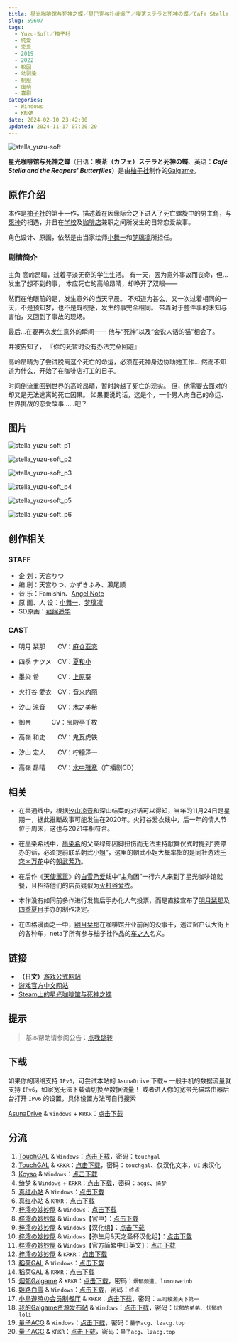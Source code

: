 ```yaml
---
title: 星光咖啡馆与死神之蝶／星巴克与扑棱蛾子／喫茶ステラと死神の蝶／Cafe Stella and the Reapers' Butterflies
slug: 59607
tags:
  - Yuzu-Soft／柚子社
  - 纯爱
  - 恋爱
  - 2019
  - 2022
  - 校园
  - 幼驯染
  - 制服
  - 废萌
  - 喜剧
categories:
  - Windows
  - KRKR
date: 2024-02-10 23:42:00
updated: 2024-11-17 07:20:20
---
```


![stella_yuzu-soft](https://static.saop.cc/vns/img/stella_yuzu-soft.webp)

**星光咖啡馆与死神之蝶**（日语：**喫茶（カフェ）ステラと死神の蝶**、英语：***Café Stella and the Reapers' Butterflies***）是由[柚子社](https://zh.moegirl.org.cn/柚子社)制作的[Galgame](https://zh.moegirl.org.cn/Galgame)。

<!--more-->

## 原作介绍

本作是[柚子社](https://zh.moegirl.org.cn/柚子社)的第十一作，描述着在因缘际会之下进入了死亡螺旋中的男主角，与[死神](https://zh.moegirl.org.cn/死神)的相遇，并且在[学校](https://zh.moegirl.org.cn/学校)及[咖啡店](https://zh.moegirl.org.cn/咖啡厅)兼职之间所发生的日常恋爱故事。

角色设计、原画，依然是由当家绘师[小舞一](https://zh.moegirl.org.cn/小舞一)和[梦璃凛](https://zh.moegirl.org.cn/梦璃凛)所担任。

### 剧情简介

主角 高岭昂晴，过着平淡无奇的学生生活。
有一天，因为意外事故而丧命，但…发生了想不到的事，
本应死亡的高岭昂晴，却睁开了双眼——

然而在他眼前的是，发生意外的当天早晨。
不知道为甚么，又一次过着相同的一天，不是预知梦，也不是既视感，发生的事完全相同。
带着对于整件事的未知与害怕，又回到了事故的现场。

最后…在要再次发生意外的瞬间——
他与“死神”以及“会说人话的猫”相会了。

并被告知了，
『你的死暂时没有办法完全回避』

高岭昂晴为了尝试脱离这个死亡的命运，必须在死神身边协助她工作…
然而不知道为什么，开始了在咖啡店打工的日子。

时间倒流重回到世界的高岭昂晴，暂时跨越了死亡的现实。
但，他需要去面对的却又是无法逃离的死亡因果。
如果要说的话，这是个，一个男人向自己的命运、世界挑战的恋爱故事……吧？

## 图片

![stella_yuzu-soft_p1](https://static.saop.cc/vns/img/stella_yuzu-soft_p1.webp)

![stella_yuzu-soft_p2](https://static.saop.cc/vns/img/stella_yuzu-soft_p2.webp)

![stella_yuzu-soft_p3](https://static.saop.cc/vns/img/stella_yuzu-soft_p3.webp)

![stella_yuzu-soft_p4](https://static.saop.cc/vns/img/stella_yuzu-soft_p4.webp)

![stella_yuzu-soft_p5](https://static.saop.cc/vns/img/stella_yuzu-soft_p5.webp)

![stella_yuzu-soft_p6](https://static.saop.cc/vns/img/stella_yuzu-soft_p6.webp)

## 创作相关

### STAFF

- 企 划：天宫りつ
- 编 剧：天宫りつ、かずきふみ、濑尾顺
- 音 乐：Famishin、[Angel Note](https://zh.moegirl.org.cn/index.php?title=Angel_Note&action=edit&redlink=1)
- 原 画、人 设：[小舞一](https://zh.moegirl.org.cn/小舞一)、[梦璃凛](https://zh.moegirl.org.cn/梦璃凛)
- SD原画：[菰绵遥华](https://zh.moegirl.org.cn/菰绵遥华)

### CAST

- 明月 栞那　　CV：[麻仓亚恋](https://zh.moegirl.org.cn/车之人)
- 四季 ナツメ　CV：[夏和小](https://zh.moegirl.org.cn/夏和小)
- 墨染 希　　　CV：[上原葵](https://zh.moegirl.org.cn/上原葵)
- 火打谷 愛衣　CV：[音来内丽](https://zh.moegirl.org.cn/音来内丽)
- 汐山 涼音　　CV：[木之美希](https://zh.moegirl.org.cn/木之美希)

- 御帝　　 　CV：宝殿亭千枚
- 高嶺 和史　　CV：鬼瓦虎铁
- 汐山 宏人　　CV：柠檬泽一
- 高嶺 昂晴　　CV：[水中雅章](https://zh.moegirl.org.cn/水中雅章)（广播剧CD）

## 相关

- 在共通线中，根据[汐山凉音](https://zh.moegirl.org.cn/汐山凉音)和深山结菜的对话可以得知，当年的11月24日是星期一，据此推断故事可能发生在2020年。火打谷爱衣线中，后一年的情人节位于周末，这也与2021年相符合。

- 在墨染希线中，[墨染希](https://zh.moegirl.org.cn/墨染希)的父亲绿郎因脚扭伤而无法主持献舞仪式时提到“要停办的话，必须提前联系朝武小姐”，这里的朝武小姐大概率指的是同社游戏[千恋＊万花](https://zh.moegirl.org.cn/千恋＊万花)中的[朝武芳乃](https://zh.moegirl.org.cn/朝武芳乃)。

- 在后作《[天使嚣嚣](https://zh.moegirl.org.cn/天使嚣嚣)》的[白雪乃爱](https://zh.moegirl.org.cn/白雪乃爱)线中“主角团”一行六人来到了星光咖啡馆就餐，且招待他们的店员疑似为[火打谷爱衣](https://zh.moegirl.org.cn/火打谷爱衣)。
- 本作没有如同前多作进行发售后手办化人气投票，而是直接宣布了[明月栞那](https://zh.moegirl.org.cn/明月栞那)及[四季夏目](https://zh.moegirl.org.cn/四季夏目)手办的制作决定。

- 在四格漫画之一中，[明月栞那](https://zh.moegirl.org.cn/明月栞那)在咖啡馆开业前闲的没事干，透过窗户认大街上的各种车，neta了所有参与柚子社作品的[车之人](https://zh.moegirl.org.cn/车之人)名义。

## 链接

- **（日文）**[游戏公式网站](http://www.yuzu-soft.com/products/stella/index.html)
- [游戏官方中文网站](https://hikarifield.co.jp/stella/index.html)
- [Steam上的星光咖啡馆与死神之蝶](https://store.steampowered.com/app/1829980/)

## 提示

> 基本帮助请参阅公告：[点我跳转](/)

## 下载

如果你的网络支持 `IPv6`，可尝试本站的 `AsunaDrive` 下载~
一般手机的数据流量就支持 `IPv6`，如家宽无法下载请切换至数据流量！
或者进入你的宽带光猫路由器后台打开 `IPv6` 的设置，具体设置方法可自行搜索

[AsunaDrive](https://drive.saop.cc/) & `Windows` + `KRKR`：[点击下载](https://drive.saop.cc/VNS/%E6%98%9F%E5%85%89%E5%92%96%E5%95%A1%E9%A6%86%E4%B8%8E%E6%AD%BB%E7%A5%9E%E4%B9%8B%E8%9D%B6)

## 分流

1. [TouchGAL](https://www.touchgal.us/) & `Windows`：[点击下载](https://pan.touchgal.net/s/e3Fx)，密码：`touchgal`
2. [TouchGAL](https://www.touchgal.us/) & `KRKR`：[点击下载](https://pan.touchgal.net/s/3RWI7)，密码：`touchgal`、仅汉化文本，`UI` 未汉化
3. [Koyso](https://koyso.com/) & `Windows`：[点击下载](https://koyso.com/game/436)
4. [绮梦](https://acgs.one/) & `Windows` + `KRKR`：[点击下载](https://game.acgs.one/game/25.html)，密码：`acgs`、`绮梦`
5. [真红小站](https://www.shinnku.com/) & `Windows`：[点击下载](https://www.shinnku.com/api/download/0/krkr/%E6%98%9F%E5%85%89%E5%92%96%E5%95%A1%E9%A6%86%E4%B8%8E%E6%AD%BB%E7%A5%9E%E4%B9%8B%E8%9D%B6.7z)
6. [真红小站](https://www.shinnku.com/) & `KRKR`：[点击下载](https://www.shinnku.com/api/download/0/win/%E6%98%9F%E5%85%89%E5%92%96%E5%95%A1%E9%A6%86%E4%B8%8E%E6%AD%BB%E7%A5%9E%E4%B9%8B%E8%9D%B6v1.2.7z)
7. [梓澪の妙妙屋](https://zi0.cc/) & `Windows`：[点击下载](https://zi0.cc/d/%2C%E3%80%90ADV-%E5%86%92%E9%99%A9%E6%B8%B8%E6%88%8F%E3%80%91/%E3%80%90PC%2B%E5%AE%89%E5%8D%93%E3%80%91%E6%98%9F%E5%85%89%E5%92%96%E5%95%A1%E9%A6%86%E4%B8%8E%E6%AD%BB%E7%A5%9E%E4%B9%8B%E8%9D%B6/PC-%E6%98%9F%E5%85%89%E5%92%96%E5%95%A1%E9%A6%86%E4%B8%8E%E6%AD%BB%E7%A5%9E%E4%B9%8B%E8%9D%B6.zip?sign=IlC4ylnnoEbmW8XdWXhLO0b1kExd79ifvIcip9v_FA0=:0)
8. [梓澪の妙妙屋](https://zi0.cc/) & `Windows`【官中】：[点击下载](https://zi0.cc/d/%60%E3%80%90%E5%90%88%E9%9B%86%E7%B3%BB%E5%88%97%E3%80%91/%E3%80%90PC%2BKR%E3%80%91YUZUSOFT%20SOUR%20%E6%9F%9A%E5%AD%90%E7%A4%BE%E5%90%88%E9%9B%86/PC/%E3%80%90%E5%AE%98%E4%B8%AD%E3%80%91%E6%98%9F%E5%85%89%E5%92%96%E5%95%A1%E9%A6%86%E4%B8%8E%E6%AD%BB%E7%A5%9E%E4%B9%8B%E8%9D%B6.rar?sign=CKx-AFOxBrrfzfmNHbc5FimiGu4BqOE6nV8UeQojVLE=:0)
9. [梓澪の妙妙屋](https://zi0.cc/) & `Windows`【汉化组】：[点击下载](https://zi0.cc/d/%60%E3%80%90%E5%90%88%E9%9B%86%E7%B3%BB%E5%88%97%E3%80%91/%E3%80%90PC%2BKR%E3%80%91YUZUSOFT%20SOUR%20%E6%9F%9A%E5%AD%90%E7%A4%BE%E5%90%88%E9%9B%86/PC/%E3%80%90%E6%B1%89%E5%8C%96%E7%BB%84%E3%80%91%E6%98%9F%E5%85%89%E5%92%96%E5%95%A1%E9%A6%86%E4%B8%8E%E6%AD%BB%E7%A5%9E%E4%B9%8B%E8%9D%B6.rar?sign=tuNwiHyPUPJaxEBs6EDVFtoSZsNuQabr9mEfFPmd5cY=:0)
10. [梓澪の妙妙屋](https://zi0.cc/) & `Windows`【弥生月&天之圣杯汉化组】：[点击下载](https://zi0.cc/d/%60%E3%80%90%E5%90%88%E9%9B%86%E7%B3%BB%E5%88%97%E3%80%91/%E5%8D%97%2BGalGame%E6%B1%89%E5%8C%96%E5%8C%BA%E5%85%A8%E5%8C%BA%E8%B5%84%E6%BA%90%E5%A4%87%E4%BB%BD/1/24/%5BYuzu%20Soft%5D%20%E5%96%AB%E8%8C%B6%E3%82%B9%E3%83%86%E3%83%A9%E3%81%A8%E6%AD%BB%E7%A5%9E%E3%81%AE%E8%9D%B6%20%20%E6%98%9F%E5%85%89%E5%92%96%E5%95%A1%E9%A6%86%E4%B8%8E%E6%AD%BB%E7%A5%9E%E4%B9%8B%E8%9D%B6%20V1.2%E6%B1%89%E5%8C%96%E7%A1%AC%E7%9B%98%E7%89%88%5B%E5%BC%A5%E7%94%9F%E6%9C%88%26%E5%A4%A9%E4%B9%8B%E5%9C%A3%E6%9D%AF%E6%B1%89%E5%8C%96%E7%BB%84%5D.zip?sign=t8hUvEcMcwWUPVR5_rS4DS6YNMoJiHWYSn3OTiEz0Wg=:0)
11. [梓澪の妙妙屋](https://zi0.cc/) & `Windows`【官方简繁中日英文】：[点击下载](https://zi0.cc/d/%60%E3%80%90%E5%90%88%E9%9B%86%E7%B3%BB%E5%88%97%E3%80%91/%E5%8D%97%2BGalGame%E6%B1%89%E5%8C%96%E5%8C%BA%E5%85%A8%E5%8C%BA%E8%B5%84%E6%BA%90%E5%A4%87%E4%BB%BD/1/24/%5BYuzu%20Soft%5D%20%E5%96%AB%E8%8C%B6%E3%82%B9%E3%83%86%E3%83%A9%E3%81%A8%E6%AD%BB%E7%A5%9E%E3%81%AE%E8%9D%B6%20%20%E6%98%9F%E5%85%89%E5%92%96%E5%95%A1%E9%A6%86%E4%B8%8E%E6%AD%BB%E7%A5%9E%E4%B9%8B%E8%9D%B6%20%E6%B1%89%E5%8C%96%E7%A1%AC%E7%9B%98%E7%89%88%5B%E5%AE%98%E6%96%B9%E7%AE%80%E7%B9%81%E4%B8%AD%E6%97%A5%E8%8B%B1%E6%96%87%5D.zip?sign=BHvBRnexUxs6dpEGUZh6PtTf0uuBFUV8i_BufPbipZs=:0)
12. [梓澪の妙妙屋](https://zi0.cc/) & `KRKR`：[点击下载](https://zi0.cc/d/%60%E3%80%90%E5%90%88%E9%9B%86%E7%B3%BB%E5%88%97%E3%80%91/%E3%80%90PC%2BKR%E3%80%91YUZUSOFT%20SOUR%20%E6%9F%9A%E5%AD%90%E7%A4%BE%E5%90%88%E9%9B%86/KRKR/%E6%98%9F%E5%85%89%E5%92%96%E5%95%A1%E9%A6%86%E4%B8%8E%E6%AD%BB%E7%A5%9E%E4%B9%8B%E8%9D%B6.rar?sign=VEoCZqJZIzS6foWjA7ONkm7asbZlk5lw0B_JOc12hos=:0)
13. [稻荷GAL](https://inarigal.com/) & `Windows`：[点击下载](https://inarigal.com/detail/108)
14. [稻荷GAL](https://inarigal.com/) & `KRKR`：[点击下载](https://inarigal.com/detail/572)
15. [烟郁Galgame](https://yanyugal.top/) & `KRKR`：[点击下载](https://yanyugal.top/d/disk1/%E5%B0%8F%E5%B0%8F%E7%9A%84%E5%88%86%E4%BA%AB%EF%BC%88PC%EF%BC%86%E5%AE%89%E5%8D%93%EF%BC%89/%E5%AE%89%E5%8D%93/krkr/%E6%9F%9A%E5%AD%90%E7%A4%BE/%E6%98%9F%E5%85%89%E5%92%96%E5%95%A1%E9%A6%86%E4%B8%8E%E6%AD%BB%E7%A5%9E%E4%B9%8B%E8%9D%B6.7z)，密码：`烟郁频道`、`lumouweinb`
16. [姬路白雪](https://pan.jlbx.xyz/) & `Windows`：[点击下载](https://pan.jlbx.xyz/?s=%E6%98%9F%E5%85%89%E5%92%96%E5%95%A1%E9%A6%86%E4%B8%8E%E6%AD%BB%E7%A5%9E%E4%B9%8B%E8%9D%B6)，密码：`终点`
17. [小鳥遊暁の会员制餐厅](https://t-satoru.top/) & `KRKR`：[点击下载](https://pan.t-satoru.top/d/ode5/Galgames/%E3%80%90%E8%87%AA%E5%B0%81%E5%8C%85%E3%80%91%E5%8E%9F%E5%88%9B%E4%BD%9C%E5%93%81/%E6%98%9F%E5%92%96/KR_%E5%AE%98%E4%B8%AD_%E6%98%9F%E5%85%89%E5%92%96%E5%95%A1%E9%A6%86%E4%B8%8E%E6%AD%BB%E7%A5%9E%E4%B9%8B%E8%9D%B6_od.rar)，密码：`三司绫濑天下第一`
18. [我的Galgame资源发布站](https://www.ttloli.com/) & `Windows`：[点击下载](https://www.ttloli.com/xingguangkafeiguanyusishenzhidie.html)，密码：`忧郁的弟弟`、`忧郁的loli`
19. [量子ACG](https://lzacg.org/) & `Windows`：[点击下载](https://lzacg.org/950)，密码：`量子acg`、`lzacg.top`
20. [量子ACG](https://lzacg.org/) & `KRKR`：[点击下载](https://lzacg.org/963)，密码：`量子acg`、`lzacg.top`
